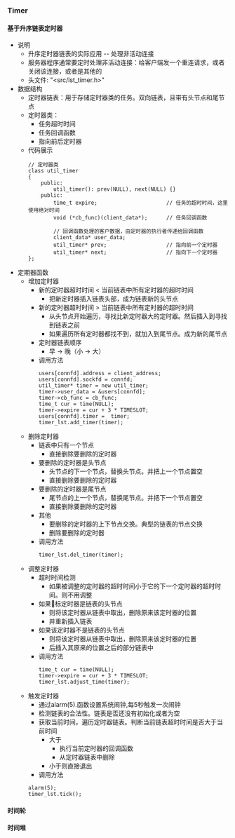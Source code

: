 ### Timer
#### 基于升序链表定时器
- 说明
  - 升序定时器链表的实际应用 -- 处理非活动连接
  - 服务器程序通常要定时处理非活动连接：给客户端发一个重连请求，或者关闭该连接，或者是其他的
  - 头文件: "<src/lst_timer.h>"
- 数据结构
  - 定时器链表：用于存储定时器类的任务。双向链表，且带有头节点和尾节点
  - 定时器类：
    - 任务超时时间
    - 任务回调函数
    - 指向前后定时器
  - 代码展示
    ```
    // 定时器类
    class util_timer 
    {
        public:
            util_timer(): prev(NULL), next(NULL) {}
        public:
            time_t expire;                      // 任务的超时时间，这里使用绝对时间
            void (*cb_func)(client_data*);      // 任务回调函数

            // 回调函数处理的客户数据，由定时器的执行者传递给回调函数
            client_data* user_data;
            util_timer* prev;                   // 指向前一个定时器
            util_timer* next;                   // 指向下一个定时器
    };
    ```
- 定期器函数
  - 增加定时器
    - 新的定时器超时时间 < 当前链表中所有定时器的超时时间
      - 把新定时器插入链表头部，成为链表新的头节点
    - 新的定时器超时时间 > 当前链表中所有定时器的超时时间
      - 从头节点开始遍历，寻找比新定时器大的定时器。然后插入到寻找到链表之前
      - 如果遍历所有定时器都找不到，就加入到尾节点。成为新的尾节点
    - 定时器链表顺序
      - 早 -> 晚（小 -> 大）
    - 调用方法
        ```
        users[connfd].address = client_address;
        users[connfd].sockfd = connfd;
        util_timer* timer = new util_timer;
        timer->user_data = &users[connfd];
        timer->cb_func = cb_func;
        time_t cur = time(NULL);
        timer->expire = cur + 3 * TIMESLOT;
        users[connfd].timer =  timer;
        timer_lst.add_timer(timer);
        ```
  - 删除定时器
    - 链表中只有一个节点
      - 直接删除要删除的定时器
    - 要删除的定时器是头节点
      - 头节点的下一个节点，替换头节点。并把上一个节点置空
      - 直接删除要删除的定时器
    - 要删除的定时器是尾节点
      - 尾节点的上一个节点，替换尾节点。并把下一个节点置空
      - 直接删除要删除的定时器
    - 其他
      - 要删除的定时器的上下节点交换。典型的链表的节点交换
      - 删除要删除的定时器
    - 调用方法
      ```
      timer_lst.del_timer(timer);
      ```
  - 调整定时器
    - 超时时间检测
      - 如果被调整的定时器的超时时间小于它的下一个定时器的超时时间。则不用调整
    - 如果标定时器是链表的头节点
      - 则将该定时器从链表中取出，删除原来该定时器的位置
      - 并重新插入链表
    - 如果该定时器不是链表的头节点
      - 则将该定时器从链表中取出，删除原来该定时器的位置
      - 后插入其原来的位置之后的部分链表中
    - 调用方法
      ```
      time_t cur = time(NULL);
      timer->expire = cur + 3 * TIMESLOT;
      timer_lst.adjust_time(timer);
      ```
  - 触发定时器
    - 通过alarm(5).函数设置系统闹钟,每5秒触发一次闹钟
    - 检测链表的合法性。链表是否还没有初始化或者为空
    - 获取当前时间，遍历定时器链表。判断当前链表超时时间是否大于当前时间
      - 大于
        - 执行当前定时器的回调函数
        - 从定时器链表中删除
      - 小于则直接退出
    - 调用方法
    ```
    alarm(5);
    timer_lst.tick();
    ```
#### 时间轮
#### 时间堆